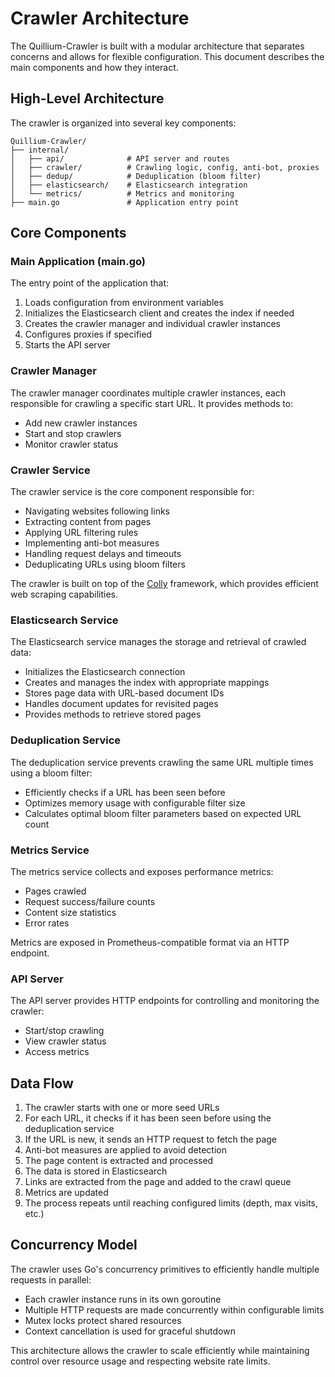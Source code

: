 # Crawler Architecture

The Quillium-Crawler is built with a modular architecture that separates concerns and allows for flexible configuration. This document describes the main components and how they interact.

## High-Level Architecture

The crawler is organized into several key components:

```
Quillium-Crawler/
├── internal/
│   ├── api/              # API server and routes
│   ├── crawler/          # Crawling logic, config, anti-bot, proxies
│   ├── dedup/            # Deduplication (bloom filter)
│   ├── elasticsearch/    # Elasticsearch integration
│   └── metrics/          # Metrics and monitoring
├── main.go               # Application entry point
```

## Core Components

### Main Application (main.go)

The entry point of the application that:

1. Loads configuration from environment variables
2. Initializes the Elasticsearch client and creates the index if needed
3. Creates the crawler manager and individual crawler instances
4. Configures proxies if specified
5. Starts the API server

### Crawler Manager

The crawler manager coordinates multiple crawler instances, each responsible for crawling a specific start URL. It provides methods to:

- Add new crawler instances
- Start and stop crawlers
- Monitor crawler status

### Crawler Service

The crawler service is the core component responsible for:

- Navigating websites following links
- Extracting content from pages
- Applying URL filtering rules
- Implementing anti-bot measures
- Handling request delays and timeouts
- Deduplicating URLs using bloom filters

The crawler is built on top of the [Colly](https://github.com/gocolly/colly) framework, which provides efficient web scraping capabilities.

### Elasticsearch Service

The Elasticsearch service manages the storage and retrieval of crawled data:

- Initializes the Elasticsearch connection
- Creates and manages the index with appropriate mappings
- Stores page data with URL-based document IDs
- Handles document updates for revisited pages
- Provides methods to retrieve stored pages

### Deduplication Service

The deduplication service prevents crawling the same URL multiple times using a bloom filter:

- Efficiently checks if a URL has been seen before
- Optimizes memory usage with configurable filter size
- Calculates optimal bloom filter parameters based on expected URL count

### Metrics Service

The metrics service collects and exposes performance metrics:

- Pages crawled
- Request success/failure counts
- Content size statistics
- Error rates

Metrics are exposed in Prometheus-compatible format via an HTTP endpoint.

### API Server

The API server provides HTTP endpoints for controlling and monitoring the crawler:

- Start/stop crawling
- View crawler status
- Access metrics

## Data Flow

1. The crawler starts with one or more seed URLs
2. For each URL, it checks if it has been seen before using the deduplication service
3. If the URL is new, it sends an HTTP request to fetch the page
4. Anti-bot measures are applied to avoid detection
5. The page content is extracted and processed
6. The data is stored in Elasticsearch
7. Links are extracted from the page and added to the crawl queue
8. Metrics are updated
9. The process repeats until reaching configured limits (depth, max visits, etc.)

## Concurrency Model

The crawler uses Go's concurrency primitives to efficiently handle multiple requests in parallel:

- Each crawler instance runs in its own goroutine
- Multiple HTTP requests are made concurrently within configurable limits
- Mutex locks protect shared resources
- Context cancellation is used for graceful shutdown

This architecture allows the crawler to scale efficiently while maintaining control over resource usage and respecting website rate limits.
